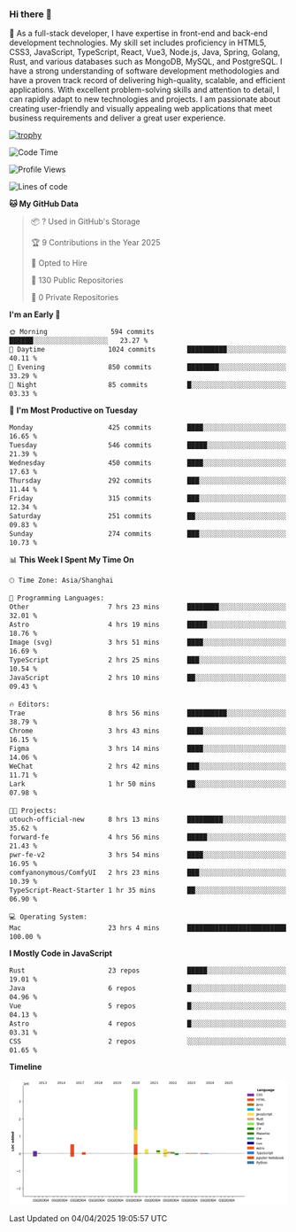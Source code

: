 ### Hi there 👋

🌱 As a full-stack developer, I have expertise in front-end and back-end development technologies. My skill set includes proficiency in HTML5, CSS3, JavaScript, TypeScript, React, Vue3, Node.js, Java, Spring, Golang, Rust, and various databases such as MongoDB, MySQL, and PostgreSQL. I have a strong understanding of software development methodologies and have a proven track record of delivering high-quality, scalable, and efficient applications. With excellent problem-solving skills and attention to detail, I can rapidly adapt to new technologies and projects. I am passionate about creating user-friendly and visually appealing web applications that meet business requirements and deliver a great user experience.

[![trophy](https://github-profile-trophy.vercel.app/?username=elton&rank=SECRET,SSS,SS,S,AAA,AA,A&theme=onedark&no-frame=true&margin-w=10)](https://github.com/ryo-ma/github-profile-trophy)

<!--START_SECTION:waka-->
![Code Time](http://img.shields.io/badge/Code%20Time-1%2C479%20hrs%2024%20mins-blue)

![Profile Views](http://img.shields.io/badge/Profile%20Views-0-blue)

![Lines of code](https://img.shields.io/badge/From%20Hello%20World%20I%27ve%20Written-5.6%20million%20lines%20of%20code-blue)

**🐱 My GitHub Data** 

> 📦 ? Used in GitHub's Storage 
 > 
> 🏆 9 Contributions in the Year 2025
 > 
> 💼 Opted to Hire
 > 
> 📜 130 Public Repositories 
 > 
> 🔑 0 Private Repositories 
 > 
**I'm an Early 🐤** 

```text
🌞 Morning                594 commits         ██████░░░░░░░░░░░░░░░░░░░   23.27 % 
🌆 Daytime                1024 commits        ██████████░░░░░░░░░░░░░░░   40.11 % 
🌃 Evening                850 commits         ████████░░░░░░░░░░░░░░░░░   33.29 % 
🌙 Night                  85 commits          █░░░░░░░░░░░░░░░░░░░░░░░░   03.33 % 
```
📅 **I'm Most Productive on Tuesday** 

```text
Monday                   425 commits         ████░░░░░░░░░░░░░░░░░░░░░   16.65 % 
Tuesday                  546 commits         █████░░░░░░░░░░░░░░░░░░░░   21.39 % 
Wednesday                450 commits         ████░░░░░░░░░░░░░░░░░░░░░   17.63 % 
Thursday                 292 commits         ███░░░░░░░░░░░░░░░░░░░░░░   11.44 % 
Friday                   315 commits         ███░░░░░░░░░░░░░░░░░░░░░░   12.34 % 
Saturday                 251 commits         ██░░░░░░░░░░░░░░░░░░░░░░░   09.83 % 
Sunday                   274 commits         ███░░░░░░░░░░░░░░░░░░░░░░   10.73 % 
```


📊 **This Week I Spent My Time On** 

```text
🕑︎ Time Zone: Asia/Shanghai

💬 Programming Languages: 
Other                    7 hrs 23 mins       ████████░░░░░░░░░░░░░░░░░   32.01 % 
Astro                    4 hrs 19 mins       █████░░░░░░░░░░░░░░░░░░░░   18.76 % 
Image (svg)              3 hrs 51 mins       ████░░░░░░░░░░░░░░░░░░░░░   16.69 % 
TypeScript               2 hrs 25 mins       ███░░░░░░░░░░░░░░░░░░░░░░   10.54 % 
JavaScript               2 hrs 10 mins       ██░░░░░░░░░░░░░░░░░░░░░░░   09.43 % 

🔥 Editors: 
Trae                     8 hrs 56 mins       ██████████░░░░░░░░░░░░░░░   38.79 % 
Chrome                   3 hrs 43 mins       ████░░░░░░░░░░░░░░░░░░░░░   16.15 % 
Figma                    3 hrs 14 mins       ████░░░░░░░░░░░░░░░░░░░░░   14.06 % 
WeChat                   2 hrs 42 mins       ███░░░░░░░░░░░░░░░░░░░░░░   11.71 % 
Lark                     1 hr 50 mins        ██░░░░░░░░░░░░░░░░░░░░░░░   07.98 % 

🐱‍💻 Projects: 
utouch-official-new      8 hrs 13 mins       █████████░░░░░░░░░░░░░░░░   35.62 % 
forward-fe               4 hrs 56 mins       █████░░░░░░░░░░░░░░░░░░░░   21.43 % 
pwr-fe-v2                3 hrs 54 mins       ████░░░░░░░░░░░░░░░░░░░░░   16.95 % 
comfyanonymous/ComfyUI   2 hrs 23 mins       ███░░░░░░░░░░░░░░░░░░░░░░   10.39 % 
TypeScript-React-Starter 1 hr 35 mins        ██░░░░░░░░░░░░░░░░░░░░░░░   06.90 % 

💻 Operating System: 
Mac                      23 hrs 4 mins       █████████████████████████   100.00 % 
```

**I Mostly Code in JavaScript** 

```text
Rust                     23 repos            █████░░░░░░░░░░░░░░░░░░░░   19.01 % 
Java                     6 repos             █░░░░░░░░░░░░░░░░░░░░░░░░   04.96 % 
Vue                      5 repos             █░░░░░░░░░░░░░░░░░░░░░░░░   04.13 % 
Astro                    4 repos             █░░░░░░░░░░░░░░░░░░░░░░░░   03.31 % 
CSS                      2 repos             ░░░░░░░░░░░░░░░░░░░░░░░░░   01.65 % 
```



**Timeline**

![Lines of Code chart](https://raw.githubusercontent.com/elton/elton/main/assets/bar_graph.png)


 Last Updated on 04/04/2025 19:05:57 UTC
<!--END_SECTION:waka-->

<!--
**elton/elton** is a ✨ _special_ ✨ repository because its `README.md` (this file) appears on your GitHub profile.

Here are some ideas to get you started:

- 🔭 I’m currently working on ...
- 🌱 I’m currently learning ...
- 👯 I’m looking to collaborate on ...
- 🤔 I’m looking for help with ...
- 💬 Ask me about ...
- 📫 How to reach me: ...
- 😄 Pronouns: ...
- ⚡ Fun fact: ...
-->
